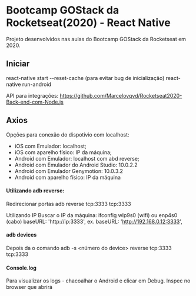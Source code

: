 # Bootcamp GOStack da Rocketseat(2020) - React Native

Projeto desenvolvidos nas aulas do Bootcamp GOStack da Rocketseat em 2020.

## Iniciar
react-native start --reset-cache (para evitar bug de inicialização)
react-native run-android  

API para integrações:
https://github.com/Marcelovqvd/Rocketseat2020-Back-end-com-Node.js

## Axios
Opções para conexão do dispotivio com localhost:
- iOS com Emulador: localhost;
- iOS com aparelho físico: IP da máquina;
- Android com Emulador: localhost com abd reverse;
- Android com Emulador do Android Studio: 10.0.2.2
- Android com Emulador Genymotion: 10.0.3.2
- Android com aparelho físico: IP da máquina

#### Utilizando adb reverse:
Redirecionar portas
adb reverse tcp:3333 tcp:3333

Utilizando IP
Buscar o IP da máquina: ifconfig
wlp9s0 (wifi) ou enp4s0 (cabo) 
baseURL: 'http://ip:3333',
ex. baseURL: 'http://192.168.0.12:3333',

#### adb devices
Depois da o comando adb -s <número do device> reverse tcp:3333 tcp:3333

#### Console.log
Para visualizar os logs - chacoalhar o Android e clicar em Debug.
Inspec no browser que abrirá